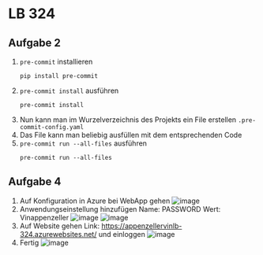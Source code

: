 # LB 324

## Aufgabe 2
1. `pre-commit` installieren
   ```
   pip install pre-commit
   ```
2. `pre-commit install` ausführen
   ```
   pre-commit install
   ```
3. Nun kann man im Wurzelverzeichnis des Projekts ein File erstellen `.pre-commit-config.yaml`
4. Das File kann man beliebig ausfüllen mit dem entsprechenden Code
5. `pre-commit run --all-files` ausführen
   ```
   pre-commit run --all-files
   ```

## Aufgabe 4
1. Auf Konfiguration in Azure bei WebApp gehen
   ![image](https://github.com/Vinappenzeller/AppenzellerVinLB-324/assets/89086471/44d9efa5-2ede-4461-9050-faa566ca71a2)
2. Anwendungseinstellung hinzufügen Name: PASSWORD Wert: Vinappenzeller
   ![image](https://github.com/Vinappenzeller/AppenzellerVinLB-324/assets/89086471/0724f2b5-6714-467c-9c54-da79697398ae)
   ![image](https://github.com/Vinappenzeller/AppenzellerVinLB-324/assets/89086471/5c505be9-afa9-4a6b-a908-8ab8b1bf06a6)
3. Auf Website gehen Link:  https://appenzellervinlb-324.azurewebsites.net/ und einloggen
   ![image](https://github.com/Vinappenzeller/AppenzellerVinLB-324/assets/89086471/b50cbff0-b079-4c57-a421-ebfe21fb3860)
4. Fertig
   ![image](https://github.com/Vinappenzeller/AppenzellerVinLB-324/assets/89086471/afd103b9-42bf-4c06-91c6-a41b76c8069d)
